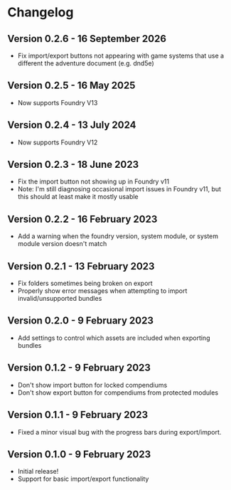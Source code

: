 # Changelog

## Version 0.2.6 - 16 September 2026

- Fix import/export buttons not appearing with game systems that use a different the adventure document (e.g. dnd5e)

## Version 0.2.5 - 16 May 2025

- Now supports Foundry V13

## Version 0.2.4 - 13 July 2024

- Now supports Foundry V12

## Version 0.2.3 - 18 June 2023

- Fix the import button not showing up in Foundry v11
- Note: I'm still diagnosing occasional import issues in Foundry v11, but this should at least make it mostly usable

## Version 0.2.2 - 16 February 2023

- Add a warning when the foundry version, system module, or system module version doesn't match

## Version 0.2.1 - 13 February 2023

- Fix folders sometimes being broken on export
- Properly show error messages when attempting to import invalid/unsupported bundles

## Version 0.2.0 - 9 February 2023

- Add settings to control which assets are included when exporting bundles

## Version 0.1.2 - 9 February 2023

- Don't show import button for locked compendiums
- Don't show export button for compendiums from protected modules

## Version 0.1.1 - 9 February 2023

- Fixed a minor visual bug with the progress bars during export/import.

## Version 0.1.0 - 9 February 2023

- Initial release!
- Support for basic import/export functionality
